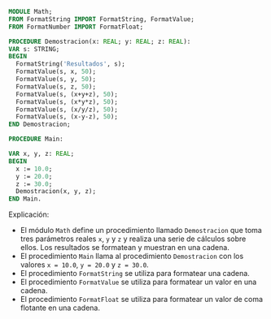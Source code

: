 ```modula-2
MODULE Math;
FROM FormatString IMPORT FormatString, FormatValue;
FROM FormatNumber IMPORT FormatFloat;

PROCEDURE Demostracion(x: REAL; y: REAL; z: REAL):
VAR s: STRING;
BEGIN
  FormatString('Resultados', s);
  FormatValue(s, x, 50);
  FormatValue(s, y, 50);
  FormatValue(s, z, 50);
  FormatValue(s, (x+y+z), 50);
  FormatValue(s, (x*y*z), 50);
  FormatValue(s, (x/y/z), 50);
  FormatValue(s, (x-y-z), 50);
END Demostracion;

PROCEDURE Main:

VAR x, y, z: REAL;
BEGIN
  x := 10.0;
  y := 20.0;
  z := 30.0;
  Demostracion(x, y, z);
END Main.
```

Explicación:

* El módulo `Math` define un procedimiento llamado `Demostracion` que toma tres parámetros reales `x`, `y` y `z` y realiza una serie de cálculos sobre ellos. Los resultados se formatean y muestran en una cadena.
* El procedimiento `Main` llama al procedimiento `Demostracion` con los valores `x = 10.0`, `y = 20.0` y `z = 30.0`.
* El procedimiento `FormatString` se utiliza para formatear una cadena.
* El procedimiento `FormatValue` se utiliza para formatear un valor en una cadena.
* El procedimiento `FormatFloat` se utiliza para formatear un valor de coma flotante en una cadena.